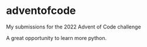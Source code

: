 # adventofcode
My submissions for the 2022 Advent of Code challenge

A great opportunity to learn more python.
